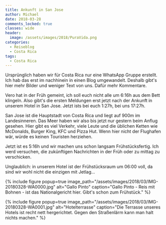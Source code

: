 ```yaml
---
title: Ankunft in San Jose
author: Michael
date: 2018-03-28
comments_locked: true
classes: wide
header:
  image: /assets/images/2018/PuraVida.png
categories:
  - Reiseblog
  - Costa Rica
tags:
  - Costa Rica
---
```


Ursprünglich haben wir für Costa Rica nur eine WhatsApp Gruppe erstellt. Ich hab das erst im nachhinein in einen Blog umgewandelt. Deshalb gibt's hier mehr Bilder und weniger Text von uns. Dafür mehr Kommentare.

Vero hat in der Früh gemeint, ich soll euch nicht alle um 6:16h aus dem Bett klingeln. Also gibt's die ersten Meldungen erst jetzt nach der Ankunft in unserem Hotel in San Jose. Jetzt ists bei euch 1:27h, bei uns 17:27h.

San Jose ist die Hauptstadt von Costa Rica und liegt auf 900m im Landesinneren. Das Meer haben wir also bis jetzt nur gestern beim Anflug gesehen.
Hier gibt es viel Verkehr, viele Leute und die üblichen Ketten wie McDonalds, Burger King, KFC und Pizza Hut. Wenn hier nicht der Flughafen wär, würde es keinen Touristen herziehen.

Jetzt ist es 5:16h und wir machen uns schon langsam Frühstücksfertig. Ich werd versuchen, die zukünftigen Nachrichten in der Früh oder zu mittag zu verschicken.

Unglaublich: in unserem Hotel ist der Frühstücksraum um 06:00 voll, da sind wir wohl nicht die einzigen mit Jetlag...

{% include figure popup=true image_path="/assets/images/2018/03/IMG-20180328-WA0000.jpg" alt="Gallo Pinto" caption="Gallo Pinto - Reis mit Bohnen - ist das Nationalgericht hier. Gibt's schon zum Frühstück." %}

{% include figure popup=true image_path="/assets/images/2018/03/IMG-20180328-WA0001.jpg" alt="Hotelterrasse" caption="Die Terrasse unseres Hotels ist recht nett hergerichtet. Gegen den Straßenlärm kann man halt nichts machen." %}
